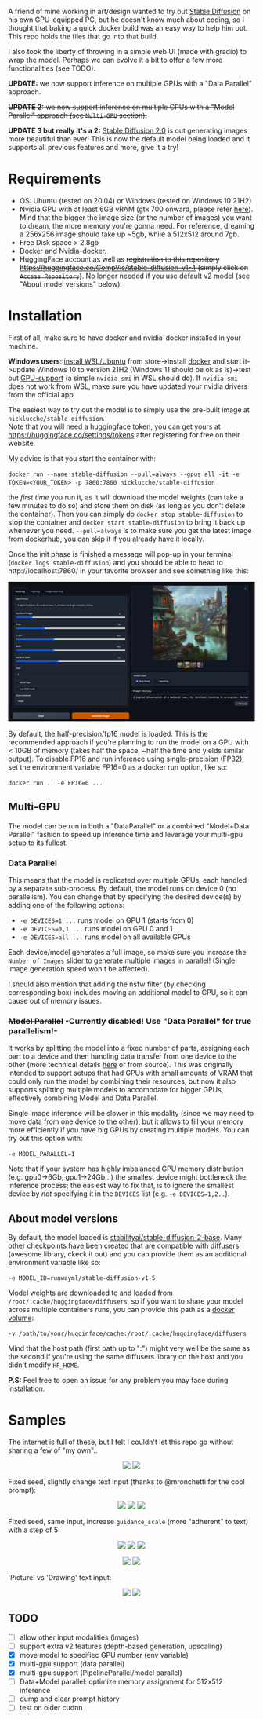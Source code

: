 A friend of mine working in art/design wanted to try out [Stable Diffusion](https://stability.ai/blog/stable-diffusion-public-release) on his own GPU-equipped PC, but he doesn't know much about coding, so I thought that baking a quick docker build was an easy way to help him out. This repo holds the files that go into that build.

I also took the liberty of throwing in a simple web UI (made with gradio) to wrap the model. Perhaps we can evolve it a bit to offer a few more functionalities (see TODO).

**UPDATE:** we now support inference on multiple GPUs with a "Data Parallel" approach.

~~**UPDATE 2:** we now support inference on multiple GPUs with a "Model Parallel" approach (see `Multi-GPU` section).~~

**UPDATE 3 but really it's a 2:** [Stable Diffusion 2.0](https://stability.ai/blog/stable-diffusion-v2-release) is out generating images more beautiful than ever! This is now the default model being loaded and it supports all previous features and more, give it a try!

# Requirements
 - OS: Ubuntu (tested on 20.04) or Windows (tested on Windows 10 21H2)
 - Nvidia GPU with at least 6GB vRAM (gtx 700 onward, please refer [here](https://docs.nvidia.com/deeplearning/cudnn/support-matrix/index.html)). Mind that the bigger the image size (or the number of images) you want to dream, the more memory you're gonna need. For reference, dreaming a 256x256 image should take up ~5gb, while a 512x512 around 7gb. 
 - Free Disk space > 2.8gb
 - Docker and Nvidia-docker.
 - HuggingFace account as well as ~~registration to this repository https://huggingface.co/CompVis/stable-diffusion-v1-4 (simply click on `Access Repository`)~~. No longer needed if you use default v2 model (see "About model versions" below).

# Installation

First of all, make sure to have docker and nvidia-docker installed in your machine.

**Windows users**: [install WSL/Ubuntu](https://stackoverflow.com/a/56783810) from store->install [docker](https://docs.docker.com/desktop/windows/wsl/) and start it->update Windows 10 to version 21H2 (Windows 11 should be ok as is)->test out [GPU-support](https://docs.nvidia.com/cuda/wsl-user-guide/index.html#cuda-support-for-wsl2) (a simple `nvidia-smi` in WSL should do). If `nvidia-smi` does not work from WSL, make sure you have updated your nvidia drivers from the official app. 

The easiest way to try out the model is to simply use the pre-built image at `nicklucche/stable-diffusion`.   
Note that you will need a huggingface token, you can get yours at https://huggingface.co/settings/tokens after registering for free on their website.

My advice is that you start the container with:

`docker run --name stable-diffusion --pull=always --gpus all -it -e TOKEN=<YOUR_TOKEN> -p 7860:7860 nicklucche/stable-diffusion` 

the *first time* you run it, as it will download the model weights (can take a few minutes to do so) and store them on disk (as long as you don't delete the container).
Then you can simply do `docker stop stable-diffusion` to stop the container and `docker start stable-diffusion` to bring it back up whenever you need.
`--pull=always` is to make sure you get the latest image from dockerhub, you can skip it if you already have it locally.

Once the init phase is finished a message will pop-up in your terminal (`docker logs stable-diffusion`) and you should be able to head to http://localhost:7860/ in your favorite browser and see something like this:

![](assets/screen.png)

By default, the half-precision/fp16 model is loaded. This is the recommended approach if you're planning to run the model on a GPU with < 10GB of memory (takes half the space, ~half the time and yields similar output). To disable FP16 and run inference using single-precision (FP32), set the environment variable FP16=0 as a docker run option, like so:

`docker run .. -e FP16=0 ...`  

## Multi-GPU

The model can be run in both a "DataParallel" or a combined "Model+Data Parallel" fashion to speed up inference time and leverage your multi-gpu setup to its fullest.

### Data Parallel

This means that the model is replicated over multiple GPUs, each handled by a separate sub-process. By default, the model runs on device 0 (no parallelism). You can change that by specifying the desired device(s) by adding one of the following options:

 - `-e DEVICES=1 ...` runs model on GPU 1 (starts from 0)
 - `-e DEVICES=0,1 ...` runs model on GPU 0 and 1
 - `-e DEVICES=all ...` runs model on all available GPUs

Each device/model generates a full image, so make sure you increase the `Number of Images` slider to generate multiple images in parallel!
(Single image generation speed won't be affected).

I should also mention that adding the nsfw filter (by checking corresponding box) includes moving an additional model to GPU, so it can cause out of memory issues.

### ~~Model Parallel~~ -Currently disabled! Use "Data Parallel" for true parallelism!-

It works by splitting the model into a fixed number of parts, assigning each part to a device and then handling data transfer from one device to the other (more technical details [here](https://github.com/NickLucche/stable-diffusion-nvidia-docker/issues/8) or from source).
This was originally intended to support setups that had GPUs with small amounts of VRAM that could only run the model by combining their resources, but now it also supports splitting multiple models to accomodate for bigger GPUs, effectively combining Model and Data Parallel.

Single image inference will be slower in this modality (since we may need to move data from one device to the other), but it allows to fill your memory more efficiently if you have big GPUs by creating multiple models.
You can try out this option with:

`-e MODEL_PARALLEL=1` 

Note that if your system has highly imbalanced GPU memory distribution (e.g. gpu0->6Gb, gpu1->24Gb.. ) the smallest device might bottleneck the inference process; the easiest way to fix that, is to ignore the smallest device by *not* specifying it in the `DEVICES` list (e.g. `-e DEVICES=1,2..`).

## About model versions

By default, the model loaded is [stabilityai/stable-diffusion-2-base](https://huggingface.co/stabilityai/stable-diffusion-2-base). Many other checkpoints have been created that are compatible with [diffusers](https://github.com/huggingface/diffusers) (awesome library, ckeck it out) and you can provide them as an additional environment variable like so:

`-e MODEL_ID=runwayml/stable-diffusion-v1-5`

Model weights are downloaded to and loaded from `/root/.cache/huggingface/diffusers`, so if you want to share your model across multiple containers runs, you can provide this path as a [docker volume](https://docs.docker.com/storage/volumes/):

`-v /path/to/your/hugginface/cache:/root/.cache/huggingface/diffusers`

Mind that the host path (first path up to ":") might very well be the same as the second if you're using the same diffusers library on the host and you didn't modify `HF_HOME`.

**P.S:** Feel free to open an issue for any problem you may face during installation.

# Samples

The internet is full of these, but I felt I couldn't let this repo go without sharing a few of "my own".. 

<p align="center" width="100%">
    <img width="48%" src="assets/0.png">
    <img width="48%" src="assets/1.png">
</p>

Fixed seed, slightly change text input (thanks to @mronchetti for the cool  prompt):
<p align="center" width="100%">
    <img width="32%" src="assets/redlove.png">
    <img width="32%" src="assets/greenlove.png">
    <img width="32%" src="assets/bluelove.png">
</p>

Fixed seed, same input, increase `guidance_scale` (more "adherent" to text) with a step of 5:
<p align="center" width="100%">
    <img width="32%" src="assets/village_5_2.png">
    <img width="32%" src="assets/village_10_2.png">
    <img width="32%" src="assets/village_15_2.png">
</p>
<p align="center" width="100%">
    <img width="48%" src="assets/village_0.png">
    <img width="48%" src="assets/village_5.png">
</p>

'Picture' vs 'Drawing' text input:
<p align="center" width="100%">
    <img width="48%" src="assets/3.png">
    <img width="48%" src="assets/4.png">
</p>


## TODO
 - [ ] allow other input modalities (images)
 - [ ] support extra v2 features (depth-based generation, upscaling) 
 - [x] move model to specifiec GPU number (env variable)
 - [x] multi-gpu support (data parallel)
 - [x] multi-gpu support (PipelineParallel/model parallel)
 - [ ] Data+Model parallel: optimize memory assignment for 512x512 inference
 - [ ] dump and clear prompt history
 - [ ] test on older cudnn
